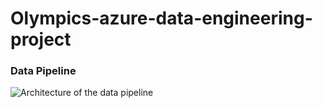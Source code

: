 # Olympics-azure-data-engineering-project



###  Data Pipeline
![Architecture of the data pipeline](Images/https://github.com/KirandeepMarala/Olympics-azure-data-engineering-project/blob/main/Images/pipeline.gif)
